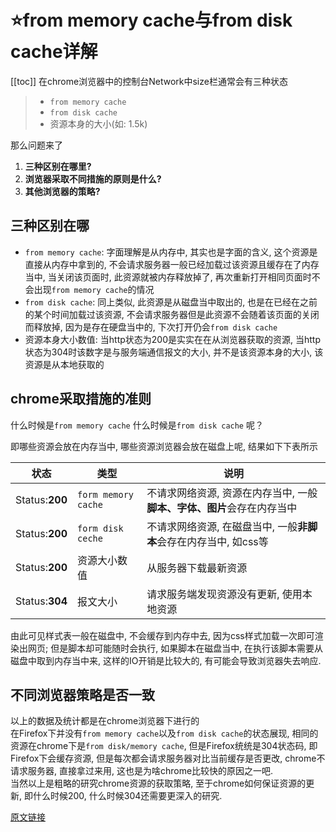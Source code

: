 # :star:from memory cache与from disk cache详解
[[toc]]
在chrome浏览器中的控制台Network中size栏通常会有三种状态
>- `from memory cache`
>- `from disk cache`
>- 资源本身的大小(如: 1.5k)

那么问题来了
1. **三种区别在哪里?**
2. **浏览器采取不同措施的原则是什么?**
3. **其他浏览器的策略?**

## 三种区别在哪

- `from memory cache`: 字面理解是从内存中, 其实也是字面的含义, 这个资源是直接从内存中拿到的, 不会请求服务器一般已经加载过该资源且缓存在了内存当中, 当关闭该页面时, 此资源就被内存释放掉了, 再次重新打开相同页面时不会出现`from memory cache`的情况
- `from disk cache`: 同上类似, 此资源是从磁盘当中取出的, 也是在已经在之前的某个时间加载过该资源, 不会请求服务器但是此资源不会随着该页面的关闭而释放掉, 因为是存在硬盘当中的, 下次打开仍会`from disk cache`
- 资源本身大小数值: 当http状态为200是实实在在从浏览器获取的资源, 当http状态为304时该数字是与服务端通信报文的大小, 并不是该资源本身的大小, 该资源是从本地获取的

## chrome采取措施的准则
什么时候是`from memory cache` 什么时候是`from disk cache` 呢？

即哪些资源会放在内存当中, 哪些资源浏览器会放在磁盘上呢, 结果如下下表所示

|状态|类型|说明|
|---|---|---|
|Status:**200**|`form memory cache`|不请求网络资源, 资源在内存当中, 一般**脚本、字体、图片**会存在内存当中|
|Status:**200**|`form disk ceche`|不请求网络资源, 在磁盘当中, 一般**非脚本**会存在内存当中, 如css等|
|Status:**200**|资源大小数值|从服务器下载最新资源|
|Status:**304**|报文大小|请求服务端发现资源没有更新, 使用本地资源|

由此可见样式表一般在磁盘中, 不会缓存到内存中去, 因为css样式加载一次即可渲染出网页; 但是脚本却可能随时会执行, 如果脚本在磁盘当中, 在执行该脚本需要从磁盘中取到内存当中来, 这样的IO开销是比较大的, 有可能会导致浏览器失去响应.

## 不同浏览器策略是否一致
以上的数据及统计都是在chrome浏览器下进行的   
在Firefox下并没有`from memory cache`以及`from disk cache`的状态展现, 相同的资源在chrome下是`from disk/memory cache`, 但是Firefox统统是304状态码, 即Firefox下会缓存资源, 但是每次都会请求服务器对比当前缓存是否更改, chrome不请求服务器, 直接拿过来用, 这也是为啥chrome比较快的原因之一吧.   
当然以上是粗略的研究chrome资源的获取策略, 至于chrome如何保证资源的更新, 即什么时候200, 什么时候304还需要更深入的研究.

[原文链接](https://blog.csdn.net/garrettzxd/article/details/80684880)
